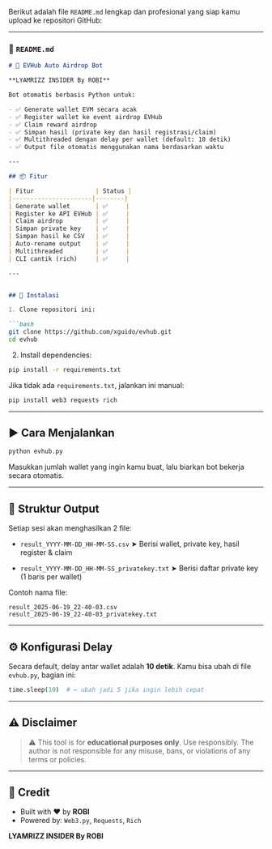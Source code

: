 Berikut adalah file `README.md` lengkap dan profesional yang siap kamu upload ke repositori GitHub:

---

### 📄 `README.md`

````markdown
# 🚀 EVHub Auto Airdrop Bot

**LYAMRIZZ INSIDER By ROBI**

Bot otomatis berbasis Python untuk:

- ✅ Generate wallet EVM secara acak
- ✅ Register wallet ke event airdrop EVHub
- ✅ Claim reward airdrop
- ✅ Simpan hasil (private key dan hasil registrasi/claim)
- ✅ Multithreaded dengan delay per wallet (default: 10 detik)
- ✅ Output file otomatis menggunakan nama berdasarkan waktu

---

## 📦 Fitur

| Fitur                 | Status |
|----------------------|--------|
| Generate wallet       | ✅     |
| Register ke API EVHub | ✅     |
| Claim airdrop         | ✅     |
| Simpan private key    | ✅     |
| Simpan hasil ke CSV   | ✅     |
| Auto-rename output    | ✅     |
| Multithreaded         | ✅     |
| CLI cantik (rich)     | ✅     |

---


## 🧰 Instalasi

1. Clone repositori ini:

```bash
git clone https://github.com/xguido/evhub.git
cd evhub
````

2. Install dependencies:

```bash
pip install -r requirements.txt
```

Jika tidak ada `requirements.txt`, jalankan ini manual:

```bash
pip install web3 requests rich
```

---

## ▶️ Cara Menjalankan

```bash
python evhub.py
```

Masukkan jumlah wallet yang ingin kamu buat, lalu biarkan bot bekerja secara otomatis.

---

## 📂 Struktur Output

Setiap sesi akan menghasilkan 2 file:

* `result_YYYY-MM-DD_HH-MM-SS.csv`
  ➤ Berisi wallet, private key, hasil register & claim

* `result_YYYY-MM-DD_HH-MM-SS_privatekey.txt`
  ➤ Berisi daftar private key (1 baris per wallet)

Contoh nama file:

```
result_2025-06-19_22-40-03.csv
result_2025-06-19_22-40-03_privatekey.txt
```

---

## ⚙️ Konfigurasi Delay

Secara default, delay antar wallet adalah **10 detik**.
Kamu bisa ubah di file `evhub.py`, bagian ini:

```python
time.sleep(10)  # ← ubah jadi 5 jika ingin lebih cepat
```

---

## ⚠️ Disclaimer

> ⚠️ This tool is for **educational purposes only**. Use responsibly.
> The author is not responsible for any misuse, bans, or violations of any terms or policies.

---

## 👑 Credit

* Built with ❤️ by **ROBI**
* Powered by: `Web3.py`, `Requests`, `Rich`

**LYAMRIZZ INSIDER By ROBI**


